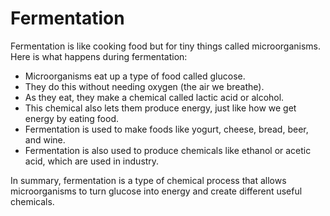 # Fermentation

Fermentation is like cooking food but for tiny things called microorganisms. Here is what happens during fermentation:

* Microorganisms eat up a type of food called glucose.
* They do this without needing oxygen (the air we breathe).
* As they eat, they make a chemical called lactic acid or alcohol.
* This chemical also lets them produce energy, just like how we get energy by eating food.
* Fermentation is used to make foods like yogurt, cheese, bread, beer, and wine.
* Fermentation is also used to produce chemicals like ethanol or acetic acid, which are used in industry.

In summary, fermentation is a type of chemical process that allows microorganisms to turn glucose into energy and create different useful chemicals.
